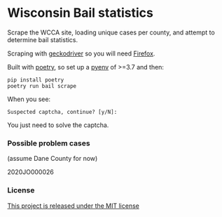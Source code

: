 # Wisconsin Bail statistics

Scrape the WCCA site, loading unique cases per county, and attempt to 
determine bail statistics.

Scraping with [geckodriver](https://github.com/mozilla/geckodriver) so you will need [Firefox](https://www.mozilla.org/en-US/firefox/new/).

Built with [poetry](https://python-poetry.org/), so set up a [pyenv](https://github.com/pyenv/pyenv) of >=3.7 and then:

    pip install poetry
    poetry run bail scrape

When you see:

    Suspected captcha, continue? [y/N]:

You just need to solve the captcha.

### Possible problem cases

(assume Dane County for now)

2020JO000026

### License

[This project is released under the MIT license](LICENSE.md)
